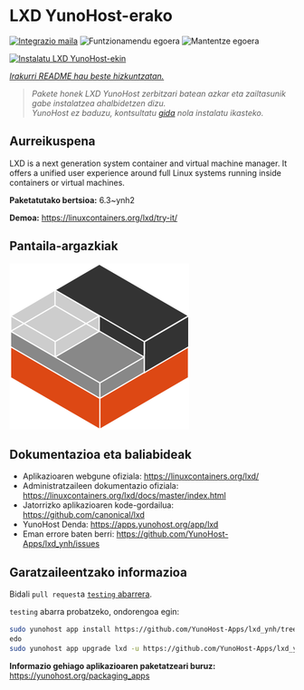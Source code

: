 <!--
Ohart ongi: README hau automatikoki sortu da <https://github.com/YunoHost/apps/tree/master/tools/readme_generator>ri esker
EZ editatu eskuz.
-->

# LXD YunoHost-erako

[![Integrazio maila](https://apps.yunohost.org/badge/integration/lxd)](https://ci-apps.yunohost.org/ci/apps/lxd/)
![Funtzionamendu egoera](https://apps.yunohost.org/badge/state/lxd)
![Mantentze egoera](https://apps.yunohost.org/badge/maintained/lxd)

[![Instalatu LXD YunoHost-ekin](https://install-app.yunohost.org/install-with-yunohost.svg)](https://install-app.yunohost.org/?app=lxd)

*[Irakurri README hau beste hizkuntzatan.](./ALL_README.md)*

> *Pakete honek LXD YunoHost zerbitzari batean azkar eta zailtasunik gabe instalatzea ahalbidetzen dizu.*  
> *YunoHost ez baduzu, kontsultatu [gida](https://yunohost.org/install) nola instalatu ikasteko.*

## Aurreikuspena

LXD is a next generation system container and virtual machine manager. It offers a unified user experience around full Linux systems running inside containers or virtual machines.


**Paketatutako bertsioa:** 6.3~ynh2

**Demoa:** <https://linuxcontainers.org/lxd/try-it/>

## Pantaila-argazkiak

![LXD(r)en pantaila-argazkia](./doc/screenshots/LXD-logo.png)

## Dokumentazioa eta baliabideak

- Aplikazioaren webgune ofiziala: <https://linuxcontainers.org/lxd/>
- Administratzaileen dokumentazio ofiziala: <https://linuxcontainers.org/lxd/docs/master/index.html>
- Jatorrizko aplikazioaren kode-gordailua: <https://github.com/canonical/lxd>
- YunoHost Denda: <https://apps.yunohost.org/app/lxd>
- Eman errore baten berri: <https://github.com/YunoHost-Apps/lxd_ynh/issues>

## Garatzaileentzako informazioa

Bidali `pull request`a [`testing` abarrera](https://github.com/YunoHost-Apps/lxd_ynh/tree/testing).

`testing` abarra probatzeko, ondorengoa egin:

```bash
sudo yunohost app install https://github.com/YunoHost-Apps/lxd_ynh/tree/testing --debug
edo
sudo yunohost app upgrade lxd -u https://github.com/YunoHost-Apps/lxd_ynh/tree/testing --debug
```

**Informazio gehiago aplikazioaren paketatzeari buruz:** <https://yunohost.org/packaging_apps>

